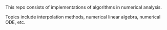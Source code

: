 This repo consists of implementations of algorithms in numerical analysis. 

Topics include interpolation methods, numerical linear algebra, numerical ODE, etc.
